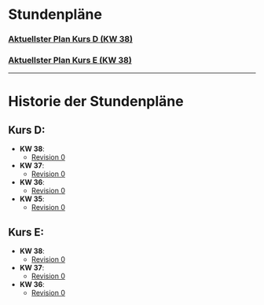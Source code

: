 # Stundenpläne

### [Aktuellster Plan Kurs D (KW 38)](./US_IT_2024_Sommer_FIAE_D_2024_abKW38.pdf)
### [Aktuellster Plan Kurs E (KW 38)](./US_IT_2024_Sommer_FIAE_E_2024_abKW38.pdf)

---

# Historie der Stundenpläne

## Kurs D:
- **KW 38**:
  - [Revision 0](./US_IT_2024_Sommer_FIAE_D_2024_abKW38.pdf)
- **KW 37**:
  - [Revision 0](./US_IT_2024_Sommer_FIAE_D_2024_abKW37.pdf)
- **KW 36**:
  - [Revision 0](./US_IT_2024_Sommer_FIAE_D_2024_abKW36.pdf)
- **KW 35**:
  - [Revision 0](./US_IT_2024_Sommer_FIAE_D_2024_abKW35.pdf)

## Kurs E:
- **KW 38**:
  - [Revision 0](./US_IT_2024_Sommer_FIAE_E_2024_abKW38.pdf)
- **KW 37**:
  - [Revision 0](./US_IT_2024_Sommer_FIAE_E_2024_abKW37.pdf)
- **KW 36**:
  - [Revision 0](./US_IT_2024_Sommer_FIAE_E_2024_abKW36.pdf)

